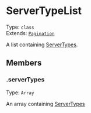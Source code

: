 # ServerTypeList

Type: `class`<br>
Extends: [`Pagination`](pagination.md)

A list containing [ServerTypes](servertype.md).

## Members

### .serverTypes

Type: `Array`

An array containing [ServerTypes](servertype.md)